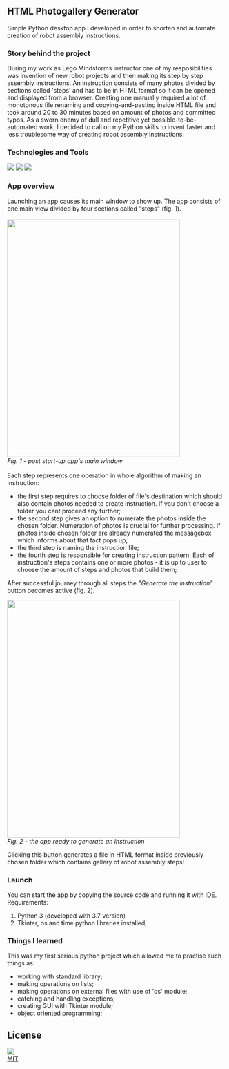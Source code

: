 ## HTML Photogallery Generator
Simple Python desktop app I developed in order to shorten and automate creation of robot assembly instructions. </br> 

### Story behind the project
During my work as Lego Mindstorms instructor one of my resposibilities was invention of new robot projects and then making its step by step assembly instructions. An instruction consists of many photos divided by sections called 'steps' and has to be in HTML format so it can be opened and displayed from a browser. Creating one manually required a lot of monotonous file renaming and copying-and-pasting inside HTML file and took around 20 to 30 minutes based on amount of photos and committed typos. As a sworn enemy of dull and repetitive yet possible-to-be-automated work, I decided to call on my Python skills to invent faster and less troublesome way of creating robot assembly instructions.

### Technologies and Tools
![](https://img.shields.io/badge/OS-Windows_10-informational?style=flat-square&logo=Windows&logoColor=white&color=red)
![](https://img.shields.io/badge/Python-3.7-informational?style=flat-square&logo=Python&logoColor=white&color=critical)
![](https://img.shields.io/badge/IDE-PyCharm-informational?style=flat-square&logo=Pycharm&logoColor=white&color=green)

### App overview
Launching an app causes its main window to show up. The app consists of one main view divided by four sections called "steps" (fig. 1).
<br><br>
<img src="https://github.com/Daemiac/HTML_Gallery_Generator/blob/master/readme_images/HPG1.png" width="400" height="550">
<br> *Fig. 1 - post start-up app's main window* <br><br>
Each step represents one operation in whole algorithm of making an instruction:
- the first step requires to choose folder of file's destination which should also contain photos needed to create instruction. If you don't choose a folder you cant proceed any further;
- the second step gives an option to numerate the photos inside the chosen folder. Numeration of photos is crucial for further processing. If photos inside chosen folder are already numerated the messagebox which informs about that fact pops up;
- the third step is naming the instruction file; 
- the fourth step is responsible for creating instruction pattern. Each of instruction's steps contains one or more photos - it is up to user to choose the amount of steps and photos that build them;

After successful journey through all steps the *"Generate the instruction"* button becomes active (fig. 2).

<img src="https://github.com/Daemiac/HTML_Gallery_Generator/blob/master/readme_images/HPG.png" width="400" height="550"><br>*Fig. 2 - the app ready to generate an instruction*

Clicking this button generates a file in HTML format inside previously chosen folder which contains gallery of robot assembly steps!

### Launch

You can start the app by copying the source code and running it with IDE. 
Requirements:
1. Python 3 (developed with 3.7 version)
2. Tkinter, os and time python libraries installed;

### Things I learned
This was my first serious python project which allowed me to practise such things as:
- working with standard library;
- making operations on lists;
- making operations on external files with use of 'os' module;
- catching and handling exceptions;
- creating GUI with Tkinter module;
- object oriented programming;

## License
![](https://img.shields.io/badge/License-MIT-informational?style=flat-square&logo=<>&logoColor=white&color=yellow)<br>
[MIT](https://choosealicense.com/licenses/mit/)
